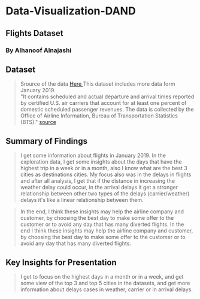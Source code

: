 # Data-Visualization-DAND
## Flights Dataset

###  By Alhanoof Alnajashi


## Dataset

>Srource of the data <a href='https://www.transtats.bts.gov/DL_SelectFields.asp?Table_ID='> Here </a> This dataset includes more data form January 2019.<br>
"It contains scheduled and actual departure and arrival times reported by certified U.S. air carriers that account for at least one percent of domestic scheduled passenger revenues. The data is collected by the Office of Airline Information, Bureau of Transportation Statistics (BTS)." <a href='https://www.transtats.bts.gov/DatabaseInfo.asp?DB_ID=120&DB_URL=Subject_ID=2&Subject_Desc=Freight%20Transport&Mode_ID2=0'> source </a>

## Summary of Findings


>I get some information about flights in January 2019. In the exploration data, I get some insights about the days that have the highest trip in a week or in a month, also I know what are the best 3 cities as destinations cities. My focus also was in the delays in flights and after all analysis, I get that if the distance in increasing the weather delay could occur, in the arrival delays it get a stronger relationship between other two types of the delays (carrier/weather) delays it's like a linear relationship between them. 

>In the end, I think these insights may help the airline company and customer, by choosing the best day to make some offer to the customer or to avoid any day that has many diverted flights. In the end I think these insights may help the airline company and customer, by choosing the best day to make some offer to the customer or to avoid any day that has many diverted flights.


## Key Insights for Presentation

>I get to focus on the highest days in a month or in a week, and get some view of the top 3 and top 5 cities in the datasets, and get more information about delays cases in weather, carrier or in arrival delays.
